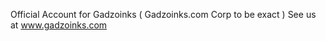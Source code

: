 Official Account for Gadzoinks  ( Gadzoinks.com Corp to be exact )
See us at www.gadzoinks.com

<!---
GadzoinksOfficial/GadzoinksOfficial is a ✨ special ✨ repository because its `README.md` (this file) appears on your GitHub profile.
You can click the Preview link to take a look at your changes.
--->
